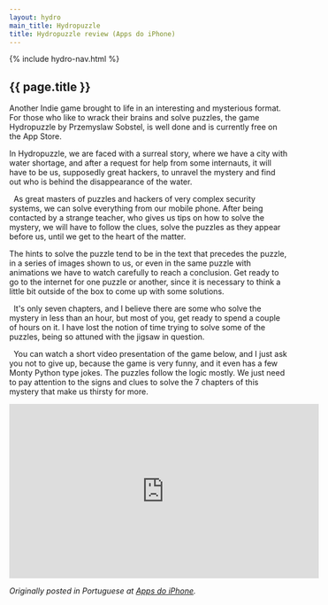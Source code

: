 ```yaml
---
layout: hydro
main_title: Hydropuzzle
title: Hydropuzzle review (Apps do iPhone)
---
```


{% include hydro-nav.html %}

## {{ page.title }}

<div itemscope itemtype="http://schema.org/Review">
<div itemprop="reviewBody">

<p>
Another Indie game brought to life in an interesting and mysterious format. For those who like to wrack their brains and solve puzzles, the game
<span itemprop="itemReviewed" itemscope itemtype="http://schema.org/VideoGame">
  <span itemprop="name">Hydropuzzle</span>
  <meta itemprop="operatingSystem" content="iOS">
  <meta itemprop="applicationCategory" content="Game, Puzzle">
</span> by
<span itemprop="author" itemscope itemtype="http://schema.org/Person">
  <span itemprop="name">Przemyslaw Sobstel</span>,
</span>
is well done and is currently free on the App Store.  
</p>
<p>
In Hydropuzzle, we are faced with a surreal story, where we have a city with water shortage, and after a request for help from some internauts, it will have to  be us, supposedly great hackers, to unravel the mystery and find out who is behind the disappearance of the water.
</p>
<p>
  As great masters of puzzles and hackers of very complex security systems, we can solve everything from our mobile phone. After being contacted by a strange teacher, who gives us tips on how to solve the mystery, we will have to follow the clues, solve the puzzles as they appear before us, until we get to the heart of the matter.  
</p>
<p>
The hints to solve the puzzle tend to be in the text that precedes the puzzle, in a series of images shown to us, or even in the same puzzle with animations we have to watch carefully to reach a conclusion. Get ready to go to the internet for one puzzle or another, since it is necessary to think a little bit outside of the box to come up with some solutions.
</p>
<p>
  It's only seven chapters, and I believe there are some who solve the mystery in less than an hour, but most of you, get ready to spend a couple of hours on it. I have lost the notion of time trying to solve some of the puzzles, being so attuned with the jigsaw in question.
</p>
<p>
  You can watch a short video presentation of the game below, and I just ask you not to give up, because the game is very funny, and it even has a few Monty Python type jokes. The puzzles follow the logic mostly. We just need to pay attention to the signs and clues to solve the 7 chapters of this mystery that make us thirsty for more.
</p>
</div>

<div class="video-wrapper">
  <iframe width="560" height="315" src="https://www.youtube.com/embed/Qy2WME9FBZ8" frameborder="0" allow="autoplay; encrypted-media" allowfullscreen></iframe>
</div>

<p><em>Originally posted in Portuguese at <a href="http://www.appsdoiphone.com/2018/02/hydropuzzle.html">Apps do iPhone</a>.</em></p>

<span itemprop="author" itemscope itemtype="http://schema.org/Person">
  <meta itemprop="name" content="Bruno Ramalho">
</span>
<span itemprop="reviewRating" itemscope itemtype="http://schema.org/Rating">
  <meta itemprop="ratingValue" content="5">
  <meta itemprop="bestRating" content="5">
</span>
<span itemprop="publisher" itemscope itemtype="http://schema.org/Organization">
  <meta itemprop="name" content="Apps do iPhone">
</span>

</div>

